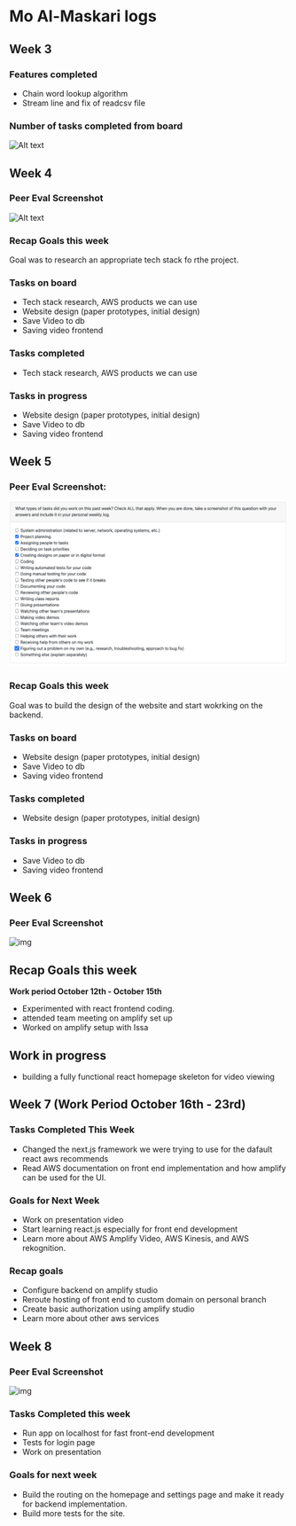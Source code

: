 # Mo Al-Maskari logs
## Week 3
### Features completed
- Chain word lookup algorithm
- Stream line and fix of readcsv file

### Number of tasks completed from board
 ![Alt text](<Screen Shot 2023-09-24 at 11.32.34 AM.png>)


## Week 4
### Peer Eval Screenshot
 ![Alt text](<Screen Shot 2023-09-24 at 11.32.34 AM.png>)
### Recap Goals this week
Goal was to research an appropriate tech stack fo rthe project.
### Tasks on board
- Tech stack research, AWS products we can use
- Website design (paper prototypes, initial design)
- Save Video to db 
- Saving video frontend
### Tasks completed
- Tech stack research, AWS products we can use
### Tasks in progress
- Website design (paper prototypes, initial design)
- Save Video to db 
- Saving video frontend

## Week 5
### Peer Eval Screenshot:
 ![Alt text](<Screen Shot 2023-10-08 at 6.53.05 PM.png>)
 ### Recap Goals this week
Goal was to build the design of the website and start wokrking on the backend.
### Tasks on board
- Website design (paper prototypes, initial design)
- Save Video to db
- Saving video frontend
### Tasks completed
- Website design (paper prototypes, initial design)
### Tasks in progress
- Save Video to db
- Saving video frontend

## Week 6
### Peer Eval Screenshot
![img](https://ibb.co/yPmbFnm)
## Recap Goals this week
**Work period October 12th - October 15th**
- Experimented with react frontend coding.
- attended team meeting on amplify set up
- Worked on amplify setup with Issa

## Work in progress
- building a fully functional react homepage skeleton for video viewing

## Week 7 (Work Period October 16th - 23rd) 

### Tasks Completed This Week
* Changed the next.js framework we were trying to use for the dafault react aws recommends 
* Read AWS documentation on front end implementation and how amplify can be used for the UI.



### Goals for Next Week 
* Work on presentation video
* Start learning react.js especially for front end development
* Learn more about AWS Amplify Video, AWS Kinesis, and AWS rekognition.


### Recap goals
* Configure backend on amplify studio
* Reroute hosting of front end to custom domain on personal branch
* Create basic authorization using amplify studio
* Learn more about other aws services


## Week 8
### Peer Eval Screenshot
![img](https://ibb.co/yPmbFnm)

### Tasks Completed this week
* Run app on localhost for fast front-end development
* Tests for login page
* Work on presentation

### Goals for next week
* Build the routing on the homepage and settings page and make it ready for backend implementation.
* Build more tests for the site.
